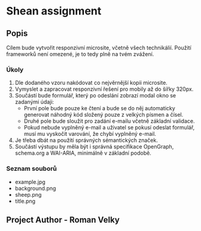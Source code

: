 # Shean assignment
## Popis
Cílem bude vytvořit responzivní microsite, včetně všech technikálií. Použití frameworků není omezené, je to tedy plně na tvém zvážení.

### Úkoly
1. Dle dodaného vzoru nakódovat co nejvěrnější kopii microsite.
2. Vymyslet a zapracovat responzivní řešení pro mobily až do šířky 320px.
3. Součástí bude formulář, který po odeslání zobrazí modal okno se zadanými údaji:
   - První pole bude pouze ke čtení a bude se do něj automaticky generovat náhodný kód složený pouze z velkých písmen a čísel.
   - Druhé pole bude sloužit pro zadání e-mailu včetně základní validace.
   - Pokud nebude vyplněný e-mail a uživatel se pokusí odeslat formulář, musí mu vyskočit varování, že chybí vyplněný e-mail.
4. Je třeba dbát na použití správných sémantických značek.
5. Součástí výstupu by měla být i správná specifikace OpenGraph, schema.org a WAI-ARIA, minimálně v základní podobě.

### Seznam souborů
- example.jpg
- background.png
- sheep.png
- title.png


## Project Author - Roman Velky
